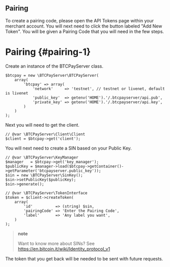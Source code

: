 ##  Pairing
To create a pairing code, please open the API Tokens page within your
merchant account. You will next need to click the button labeled "Add
New Token". You will be given a Pairing Code that you will need in the
few steps.

Pairing {#pairing-1}
=======

Create an instance of the BTCPayServer class.

``` {.sourceCode .php}
$btcpay = new \BTCPayServer\BTCPayServer(
    array(
        'btcpay' => array(
            'network'     => 'testnet', // testnet or livenet, default is livenet
            'public_key'  => getenv('HOME').'/.btcpayserver/api.pub',
            'private_key' => getenv('HOME').'/.btcpayserver/api.key',
        )
    )
);
```

Next you will need to get the client.

``` {.sourceCode .php}
// @var \BTCPayServer\Client\Client
$client = $btcpay->get('client');
```

You will next need to create a SIN based on your Public Key.

``` {.sourceCode .php}
// @var \BTCPayServer\KeyManager
$manager   = $btcpay->get('key_manager');
$publicKey = $manager->load($btcpay->getContainer()->getParameter('btcpayserver.public_key'));
$sin = new \BTCPayServer\SinKey();
$sin->setPublicKey($publicKey);
$sin->generate();

// @var \BTCPayServer\TokenInterface
$token = $client->createToken(
    array(
        'id'          => (string) $sin,
        'pairingCode' => 'Enter the Pairing Code',
        'label'       => 'Any label you want',
    )
);
```

> **note**
>
> Want to know more about SINs? See
> <https://en.bitcoin.it/wiki/Identity_protocol_v1>

The token that you get back will be needed to be sent with future
requests.
